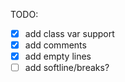 TODO:

- [x] add class var support
- [x] add comments
- [x] add empty lines
- [ ] add softline/breaks?
